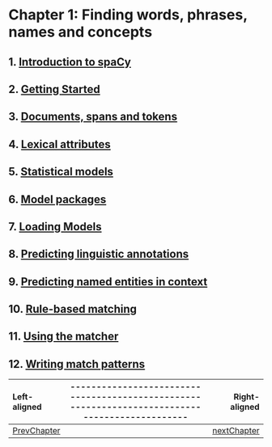 # Chapter 1: Finding words, phrases, names and concepts
 ## 1. [Introduction to spaCy](https://nbviewer.jupyter.org/github/durgeshbhagat/nlpWithSpacy/blob/master/tutorials/chapter-1/1-4_Introduction_to_spaCy.ipynb)
 ## 2. [Getting Started](https://nbviewer.jupyter.org/github/durgeshbhagat/nlpWithSpacy/blob/master/tutorials/chapter-1/1-4_Introduction_to_spaCy.ipynb)
 ## 3. [Documents, spans and tokens](https://nbviewer.jupyter.org/github/durgeshbhagat/nlpWithSpacy/blob/master/tutorials/chapter-1/1-4_Introduction_to_spaCy.ipynb)
 ## 4. [Lexical attributes](https://nbviewer.jupyter.org/github/durgeshbhagat/nlpWithSpacy/blob/master/tutorials/chapter-1/1-4_Introduction_to_spaCy.ipynb)
 ## 5. [Statistical models](https://nbviewer.jupyter.org/github/durgeshbhagat/nlpWithSpacy/blob/master/tutorials/chapter-1/5-9_Statistical%20Model.ipynb)
 ## 6. [Model packages](https://nbviewer.jupyter.org/github/durgeshbhagat/nlpWithSpacy/blob/master/tutorials/chapter-1/5-9_Statistical%20Model.ipynb)
 ## 7. [Loading Models](https://nbviewer.jupyter.org/github/durgeshbhagat/nlpWithSpacy/blob/master/tutorials/chapter-1/5-9_Statistical%20Model.ipynb)
 ## 8. [Predicting linguistic annotations](https://nbviewer.jupyter.org/github/durgeshbhagat/nlpWithSpacy/blob/master/tutorials/chapter-1/5-9_Statistical%20Model.ipynb)
 ## 9. [Predicting named entities in context](https://nbviewer.jupyter.org/github/durgeshbhagat/nlpWithSpacy/blob/master/tutorials/chapter-1/5-9_Statistical%20Model.ipynb)
 ## 10. [Rule-based matching](https://pages.github.com/)
 ## 11. [Using the matcher](https://pages.github.com/)
 ## 12. [Writing match patterns](https://pages.github.com/)
 
 | Left-aligned| ----------------------------------------------------------------------------------------------- | Right-aligned |
| :---         |     :---:      |          ---: |
| [PrevChapter]()     |                                                                             | [nextChapter]()  |


